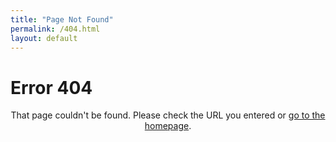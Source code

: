 ```yaml
---
title: "Page Not Found"
permalink: /404.html
layout: default
---
```

# Error 404

<p style="text-align:center">That page couldn't be found. Please check the URL you entered or <a href="{{ site.url }}">go to the homepage</a>.</p>
